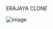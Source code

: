 ERAJAYA CLONE

![image](https://user-images.githubusercontent.com/31407044/210798458-5c377680-94cc-43b1-8a05-8ade53cee392.png)
